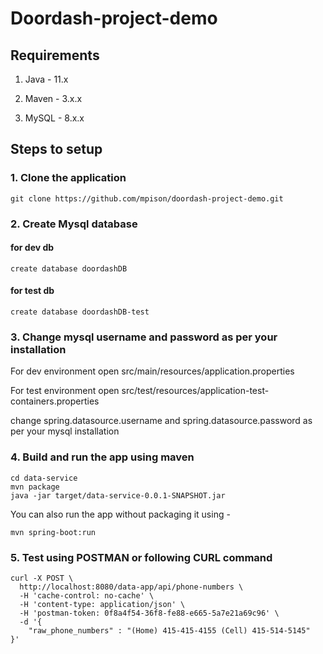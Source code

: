 # Doordash-project-demo

## Requirements
1. Java - 11.x

2. Maven - 3.x.x

3. MySQL - 8.x.x

## Steps to setup

### 1. Clone the application
```
git clone https://github.com/mpison/doordash-project-demo.git
```

### 2. Create Mysql database
#### for dev db
```
create database doordashDB
```
#### for test db
```
create database doordashDB-test
```

### 3. Change mysql username and password as per your installation

For dev environment open src/main/resources/application.properties

For test environment open src/test/resources/application-test-containers.properties

change spring.datasource.username and spring.datasource.password as per your mysql installation

### 4. Build and run the app using maven

```
cd data-service
mvn package
java -jar target/data-service-0.0.1-SNAPSHOT.jar
```

You can also run the app without packaging it using -
```
mvn spring-boot:run
```
### 5. Test using POSTMAN or following CURL command

```
curl -X POST \
  http://localhost:8080/data-app/api/phone-numbers \
  -H 'cache-control: no-cache' \
  -H 'content-type: application/json' \
  -H 'postman-token: 0f8a4f54-36f8-fe88-e665-5a7e21a69c96' \
  -d '{
	"raw_phone_numbers" : "(Home) 415-415-4155 (Cell) 415-514-5145"
}'
```
